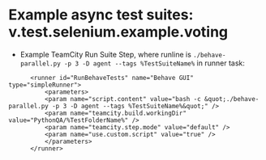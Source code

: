 # Example async test suites: v.test.selenium.example.voting

  * Example TeamCity Run Suite Step, where runline is ```./behave-parallel.py -p 3 -D agent --tags %TestSuiteName%``` in runner task:
  
  ```
        <runner id="RunBehaveTests" name="Behave GUI" type="simpleRunner">
            <parameters>
            <param name="script.content" value="bash -c &quot;./behave-parallel.py -p 3 -D agent --tags %TestSuiteName%&quot;" />
            <param name="teamcity.build.workingDir" value="PythonQA/%TestFolderName%" />
            <param name="teamcity.step.mode" value="default" />
            <param name="use.custom.script" value="true" />
            </parameters>
        </runner>
  ```